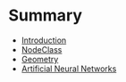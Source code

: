 # Summary

* [Introduction](README.md)
* [NodeClass](nodeclass.md)
* [Geometry](geometry.md)
* [Artificial Neural Networks](artificial-neural-networks.md)

